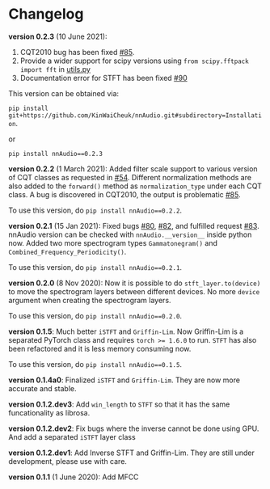 # Changelog
**version 0.2.3** (10 June 2021): 
1. CQT2010 bug has been fixed [#85](/../../issues/85).
1. Provide a wider support for scipy versions using `from scipy.fftpack import fft` in [utils.py](https://github.com/KinWaiCheuk/nnAudio/blob/e9b1697963f0fd8e5030b130a30974bc06408baf/Installation/nnAudio/utils.py#L13)
1. Documentation error for STFT has been fixed [#90](/../../issues/90)

This version can be obtained via:

`pip install git+https://github.com/KinWaiCheuk/nnAudio.git#subdirectory=Installation`.

or

`pip install nnAudio==0.2.3`

**version 0.2.2** (1 March 2021): 
Added filter scale support to various version of CQT classes as requested in [#54](/../../issues/54). Different normalization methods are also added to the `forward()` method as `normalization_type` under each CQT class. A bug is discovered in CQT2010, the output is problematic [#85](/../../issues/85).

To use this version, do `pip install nnAudio==0.2.2`.

**version 0.2.1** (15 Jan 2021): 
Fixed bugs [#80](/../../issues/80), [#82](/../../issues/82), and fulfilled request [#83](/../../issues/83). nnAudio version can be checked with `nnAudio.__version__` inside python now. Added two more spectrogram types `Gammatonegram()` and `Combined_Frequency_Periodicity()`.

To use this version, do `pip install nnAudio==0.2.1`.

**version 0.2.0** (8 Nov 2020): 
Now it is possible to do `stft_layer.to(device)` to move the spectrogram layers between different devices.
No more `device` argument when creating the spectrogram layers.

To use this version, do `pip install nnAudio==0.2.0`.

**version 0.1.5**:
Much better `iSTFT` and `Griffin-Lim`. Now Griffin-Lim is a separated PyTorch class and requires `torch >= 1.6.0` to run. `STFT` has also been refactored and it is less memory consuming now.

To use this version, do `pip install nnAudio==0.1.5`.

**version 0.1.4a0**: Finalized `iSTFT` and `Griffin-Lim`. They are now more accurate and stable.

**version 0.1.2.dev3**: Add `win_length` to `STFT` so that it has the same funcationality as librosa.

**version 0.1.2.dev2**: Fix bugs where the inverse cannot be done using GPU. And add a separated `iSTFT` layer class

**version 0.1.2.dev1**: Add Inverse STFT and Griffin-Lim. They are still under development, please use with care.
                    
**version 0.1.1**  (1 June 2020): Add MFCC

